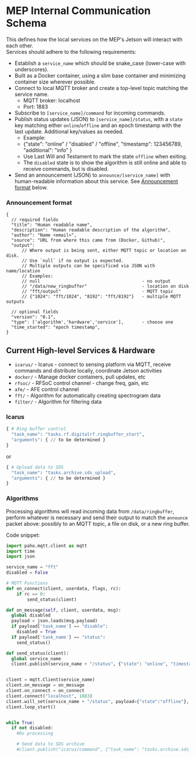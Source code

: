 
# MEP Internal Communication Schema
This defines how the local services on the MEP's Jetson will interact with each other.  
Services should adhere to the following requirements:
- Establish a `service_name` which should be snake_case (lower-case with underscores).
- Built as a Docker container, using a slim base container and minimizing container size wherever possible.
- Connect to local MQTT broker and create a top-level topic matching the service name.
    - MQTT broker: localhost
    - Port: 1883
- Subscribe to `[service_name]/command` for incoming commands. 
- Publish status updates (JSON) to `[service_name]/status`, with a `state` key matching either `online`/`offline` and an epoch timestamp with the last update.  Additional key/values as needed. 
    - Example:
    - {"state": "online" / "disabled" / "offline", "timestamp": 123456789, "additional": "info" }
    - Use Last Will and Testament to mark the state `offline` when exiting.
    - The `disabled` state is to show the algorithm is still online and able to receive commands, but is disabled.  
- Send an announcement (JSON) to `announce/[service_name]` with human-readable information about this service.  See [Announcement format](/#announcement) below.

<a id="announcement"></a>
### Announcement format
```jsonc
{
  // required fields
  "title": "Human readable name",
  "description": "Human readable description of the algorithm",
  "author": "Name <email>",
  "source": "URL from where this came from (Docker, Github)",
  "output":  
      // Where output is being sent, either MQTT topic or location on disk.  
      // Use `null` if no output is expected.  
      // Multiple outputs can be specificed via JSON with name/location
      // Examples:
      // null                                       - no output
      // "/data/new_ringbuffer"                     - location on disk
      // "fft/output"                               - MQTT topic
      // {"1024": "fft/1024", "8192": "fft/8192"}   - multiple MQTT outputs

  // optional fields
  "version": "0.1",
  "type": ['algorithm','hardware','service'],       - choose one
  "time_started": "epoch timestamp",
}
```


## Current High-level Services & Hardware
- `icarus/` - Icarus - connect to sensing platform via MQTT, receive commands and distribute locally, coordinate Jetson activities
- `docker/` - Manage docker containers, pull updates, etc
- `rfsoc/` - RFSoC control channel - change freq, gain, etc
- `afe/` - AFE control channel
- `fft/` - Algorithm for automatically creating spectrogram data
- `filter/` - Algorithm for filtering data



### Icarus
```py
{ # Ring buffer control
  "task_name": "tasks.rf.digitalrf.ringbuffer_start",
  "arguments": { // to be determined }
}
```
or
```py
{ # Upload data to SDS
  "task_name": "tasks.archive.sds_upload",
  "arguments": { // to be determined }
}
```


### Algorithms
Processing algorithms will read incoming data from `/data/ringbuffer`, perform whatever is necessary and send their output to match the `announce` packet above: possibly to an MQTT topic, a file on disk, or a new ring buffer.  

Code snippet:
```py
import paho.mqtt.client as mqtt
import time
import json

service_name = "fft"
disabled = False

# MQTT Functions
def on_connect(client, userdata, flags, rc):
    if rc == 0:
        send_status(client)

def on_message(self, client, userdata, msg):
  global disabled
  payload = json.loads(msg.payload)
  if payload['task_name'] == "disable":
    disabled = True
  if payload['task_name'] == "status":
    send_status()

def send_status(client):
  global service_name
  client.publish(service_name + "/status", {"state": "online", "timestamp": time.time()})


client = mqtt.Client(service_name)
client.on_message = on_message
client.on_connect = on_connect
client.connect("localhost", 1883)
client.will_set(service_name + "/status", payload={"state":"offline"}, qos=1, retain=True)
client.loop_start()


while True:
  if not disabled:
    #Do processing

    # Send data to SDS archive
    #client.publish("icarus/command", {"task_name": "tasks.archive.sds_upload", "arguments": {"source":"/data/path", "destination":"SDS_name"} })


```


